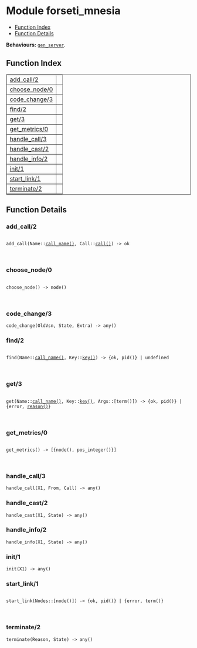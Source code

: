 

# Module forseti_mnesia #
* [Function Index](#index)
* [Function Details](#functions)

__Behaviours:__ [`gen_server`](gen_server.md).

<a name="index"></a>

## Function Index ##


<table width="100%" border="1" cellspacing="0" cellpadding="2" summary="function index"><tr><td valign="top"><a href="#add_call-2">add_call/2</a></td><td></td></tr><tr><td valign="top"><a href="#choose_node-0">choose_node/0</a></td><td></td></tr><tr><td valign="top"><a href="#code_change-3">code_change/3</a></td><td></td></tr><tr><td valign="top"><a href="#find-2">find/2</a></td><td></td></tr><tr><td valign="top"><a href="#get-3">get/3</a></td><td></td></tr><tr><td valign="top"><a href="#get_metrics-0">get_metrics/0</a></td><td></td></tr><tr><td valign="top"><a href="#handle_call-3">handle_call/3</a></td><td></td></tr><tr><td valign="top"><a href="#handle_cast-2">handle_cast/2</a></td><td></td></tr><tr><td valign="top"><a href="#handle_info-2">handle_info/2</a></td><td></td></tr><tr><td valign="top"><a href="#init-1">init/1</a></td><td></td></tr><tr><td valign="top"><a href="#start_link-1">start_link/1</a></td><td></td></tr><tr><td valign="top"><a href="#terminate-2">terminate/2</a></td><td></td></tr></table>


<a name="functions"></a>

## Function Details ##

<a name="add_call-2"></a>

### add_call/2 ###

<pre><code>
add_call(Name::<a href="#type-call_name">call_name()</a>, Call::<a href="#type-call">call()</a>) -&gt; ok
</code></pre>
<br />

<a name="choose_node-0"></a>

### choose_node/0 ###

<pre><code>
choose_node() -&gt; node()
</code></pre>
<br />

<a name="code_change-3"></a>

### code_change/3 ###

`code_change(OldVsn, State, Extra) -> any()`

<a name="find-2"></a>

### find/2 ###

<pre><code>
find(Name::<a href="#type-call_name">call_name()</a>, Key::<a href="#type-key">key()</a>) -&gt; {ok, pid()} | undefined
</code></pre>
<br />

<a name="get-3"></a>

### get/3 ###

<pre><code>
get(Name::<a href="#type-call_name">call_name()</a>, Key::<a href="#type-key">key()</a>, Args::[term()]) -&gt; {ok, pid()} | {error, <a href="#type-reason">reason()</a>}
</code></pre>
<br />

<a name="get_metrics-0"></a>

### get_metrics/0 ###

<pre><code>
get_metrics() -&gt; [{node(), pos_integer()}]
</code></pre>
<br />

<a name="handle_call-3"></a>

### handle_call/3 ###

`handle_call(X1, From, Call) -> any()`

<a name="handle_cast-2"></a>

### handle_cast/2 ###

`handle_cast(X1, State) -> any()`

<a name="handle_info-2"></a>

### handle_info/2 ###

`handle_info(X1, State) -> any()`

<a name="init-1"></a>

### init/1 ###

`init(X1) -> any()`

<a name="start_link-1"></a>

### start_link/1 ###

<pre><code>
start_link(Nodes::[node()]) -&gt; {ok, pid()} | {error, term()}
</code></pre>
<br />

<a name="terminate-2"></a>

### terminate/2 ###

`terminate(Reason, State) -> any()`

